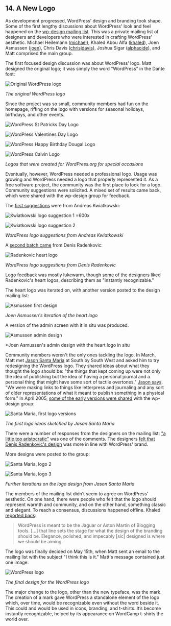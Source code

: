 
## 14. A New Logo

As development progressed, WordPress’ design and branding took shape. Some of the first lengthy discussions about WordPress' look and feel happened on the [wp-design mailing list](http://lists.wordpress.org/pipermail/wp-design/). This was a private mailing list of designers and developers who were interested in crafting WordPress’ aesthetic.  Michael Heilemann ([michael](http://profiles.wordpress.org/michael)), Khaled Abou Alfa ([khaled](http://profiles.wordpress.org/khaled)), Joen Asmussen ([joen](http://profiles.wordpress.org/joen)), Chris Davis ([chrisjdavis](http://profiles.wordpress.org/chrisjdavis)), Joshua Sigar ([alphaoide](http://profiles.wordpress.org/alphaoide)), and Matt comprised the main group. 

The first focused design discussion was about WordPress’ logo. Matt designed the original logo; it was simply the word "WordPress" in the Dante font: 

![Original WordPress logo](../../Resources/images/14/wp-logo-old.png) 

*The original WordPress logo*

Since the project was so small, community members had fun on the homepage, riffing on the logo with versions for seasonal holidays, birthdays, and other events.

![WordPress St Patricks Day Logo](../../Resources/images/14/wp-logo-stpatty.gif) 

![WordPress Valentines Day Logo](../../Resources/images/14/wp-logo-valentine.gif) 

![WordPress Happy Birthday Dougal Logo](../../Resources/images/14/wp-logo-happy-dougal.png) 

![WordPress Calvin Logo](../../Resources/images/14/wp-logo-calvin.gif) 

*Logos that were created for WordPress.org for special occasions*

Eventually, however, WordPress needed a professional logo. Usage was growing and WordPress needed a logo that properly represented it. As a free software project, the community was the first place to look for a logo. Community suggestions were solicited. A mixed set of results came back, which were shared with the wp-design group for feedback.

The [first suggestions](http://lists.wordpress.org/pipermail/wp-design/2005-March/000163.html) were from Andreas Kwiatkowski:

![Kwiatkowski logo suggestion 1 =600x](../../Resources/images/14/2005_03_wordpress-logo-proposal_kwiatkowski_1.png) 

![Kwiatkowski logo suggestion 2](../../Resources/images/14/2005_03_wordpress-logo-proposal_kwiatkowski_2.png)

*WordPress logo suggestions from Andreas Kwiatkowski*

A [second batch came](http://lists.wordpress.org/pipermail/wp-design/2005-March/000171.html) from Denis Radenkovic:

![Radenkovic heart logo](../../Resources/images/14/2005_03_wordpress-logo-proposal_radenkovic_sample.jpg) 

*WordPress logo suggestions from Denis Radenkovic*

Logo feedback was mostly lukewarm, though [some of the](http://lists.wordpress.org/pipermail/wp-design/2005-April/000175.html) [designers](http://lists.wordpress.org/pipermail/wp-design/2005-March/000173.html) liked Radenkovic's heart logos, describing them as "instantly recognizable."  

The heart logo was iterated on, with another version posted to the design mailing list: 

![Asmussen first design](../../Resources/images/14/2005_05_wordpress-logo-proposal_asmussen_sample.jpg) 

*Joen Asmussen's iteration of the heart logo*

A version of the admin screen with it in situ was produced.

![Asmussen admin design](../../Resources/images/14/2005_05_wordpress-logo-proposal_asmussen_admin.jpg) 

*Joen Asmussen's admin design with the heart logo in situ

Community members weren't the only ones tackling the logo. In March, Matt met [Jason Santa Maria](http://jasonsantamaria.com/) at South by South West and asked him to try redesigning the WordPress logo. They shared ideas about what they thought the logo should be: "the things that kept coming up were not only the idea of publishing but the idea of having a personal journal and a personal thing that might have some sort of tactile overtones," [Jason says](http://archive.wordpress.org/interviews/2014_01_22_Santa_Maria.html#L7). "We were making links to things like letterpress and journaling and any sort of older representations of what it meant to publish something in a physical form." In April 2005, [some of the early versions were shared](http://lists.wordpress.org/pipermail/wp-design/2005-April/000182.html) with the wp-design group:

![Santa Maria, first logo versions](../../Resources/images/14/2005_04_wordpress-logo-proposal-santa-maria1.gif) 

*The first logo ideas sketched by Jason Santa Maria*

There were a number of responses from the designers on the mailing list: ["a little too aristocratic"](http://lists.wordpress.org/pipermail/wp-design/2005-April/000194.html) was one of the comments. The designers [felt that Denis Radenkovic's design](http://lists.wordpress.org/pipermail/wp-design/2005-April/000185.html) was more in line with WordPress' brand. 

More designs were posted to the group:

![Santa Maria, logo 2](../../Resources/images/14/2005_04_wordpress-logo-proposal-santa-maria2.gif) 

![Santa Maria, logo 3](../../Resources/images/14/2005_04_wordpress-logo-proposal-santa-maria3.gif) 

*Further iterations on the logo design from Jason Santa Maria*

The members of the mailing list didn’t seem to agree on WordPress’ aesthetic. On one hand, there were people who felt that the logo should represent warmth and community, and on the other hand, something classic and elegant. To reach a consensus, discussions happened offline. Khaled [reported back](http://lists.wordpress.org/pipermail/wp-design/2005-April/000192.html):

> WordPress is meant to be the Jaguar or Aston Martin of Blogging tools. [...] that line sets the stage for what the design of the branding should be. Elegance, polished, and impecably [sic] designed is where we should be aiming. 

The logo was finally decided on May 15th, when Matt sent an email to the mailing list with the subject "I think this is it." Matt's message contained just one image:

<img src="../../Resources/images/14/2005_04_wordpress-logo-proposal-santa-maria-final.gif" alt="WordPress logo" />

*The final design for the WordPress logo*

The major change to the logo, other than the new typeface, was the mark. The creation of a mark gave WordPress a standalone element of the logo which, over time, would be recognizable even without the word beside it. This could and would be used in icons, branding, and t-shirts. It’s become instantly recognizable, helped by its appearance on WordCamp t-shirts the world over. 
